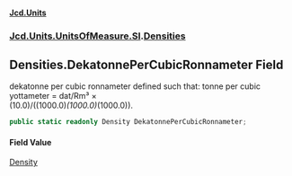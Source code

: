 #### [Jcd.Units](index.md 'index')
### [Jcd.Units.UnitsOfMeasure.SI](Jcd.Units.UnitsOfMeasure.SI.md 'Jcd.Units.UnitsOfMeasure.SI').[Densities](Densities.md 'Jcd.Units.UnitsOfMeasure.SI.Densities')

## Densities.DekatonnePerCubicRonnameter Field

dekatonne per cubic ronnameter defined such that: tonne per cubic yottameter = dat/Rm³ ×  
(10.0)/((1000.0)*(1000.0)*(1000.0)).

```csharp
public static readonly Density DekatonnePerCubicRonnameter;
```

#### Field Value
[Density](Density.md 'Jcd.Units.UnitTypes.Density')